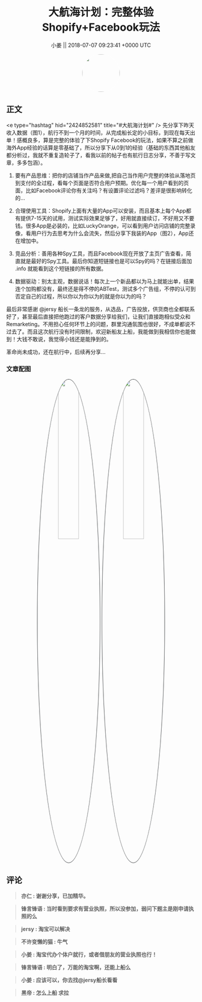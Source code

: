 <h1 align="center">大航海计划：完整体验Shopify&#43;Facebook玩法</h1>




<p align="center">
    <a>小姜 || 2018-07-07 09:23:41 &#43;0000 UTC</a>
</p>

<div align="center">
    <img src="https://images.zsxq.com/FkOp8a7Bax2YUEGnoWGRr-4R9zg9?e=1590940799&amp;token=kIxbL07-8jAj8w1n4s9zv64FuZZNEATmlU_Vm6zD:LjmTBMg2soCynVeFL4gwnkqWwk4=" width="100" height="100" style="border:1px solid;border-radius:50%; color:#ffffff"/>
</div>




## 正文

<div>
&lt;e type=&#34;hashtag&#34; hid=&#34;2424852581&#34; title=&#34;#大航海计划#&#34; /&gt;  
先分享下昨天收入数据（图1），航行不到一个月的时间，从完成船长定的小目标，到现在每天出单！感概良多，算是完整的体验了下Shopify Facebook的玩法，如果不算之前做海外App经验的话算是零基础了，所以分享下从0到1的经验（基础的东西其他船友都分析过，我就不重复造轮子了，看我以前的帖子也有航行日志分享，不善于写文章，多多包涵）。

1. 要有产品思维：把你的店铺当作产品来做,把自己当作用户完整的体验从落地页到支付的全过程，看每个页面是否符合用户预期。优化每一个用户看到的页面，比如Facebook评论你有关注吗？有设置评论过滤吗？差评是很影响转化的...

2. 合理使用工具：Shopify上面有大量的App可以安装，而且基本上每个App都有提供7-15天的试用，测试实际效果足够了，好用就直接续订，不好用又不要钱。很多App是必装的，比如LuckyOrange，可以看到用户访问店铺的完整录像，看用户行为去思考为什么会流失，然后分享下我装的App（图2），App还在增加中。

3. 竞品分析：善用各种Spy工具，而且Facebook现在开放了主页广告查看，简直就是最好的Spy工具。最后你知道短链接也是可以Spy的吗？在链接后面加 .info 就能看到这个短链接的所有数据。

4. 数据驱动：别太主观，数据说话！每次上一个新品都以为马上就能出单，结果连个加购都没有，最终还是得不停的ABTest，测试多个广告组，不停的认可到否定自己的过程，所以你以为你以为的就是你以为的吗？

最后非常感谢 @jersy 船长一条龙的服务，从选品，广告投放，供货商也全都联系好了，甚至最后直接把他跑过的客户数据分享给我们，让我们直接跑相似受众和Remarketing。不用担心任何环节上的问题，群里沟通氛围也很好，不成单都说不过去了。而且这次航行没有时间限制，欢迎新船友上船，我能做到我相信你也能做到！大钱不敢说，我觉得小钱还是能挣到的。

革命尚未成功，还在航行中，后续再分享...
</div>

### 文章配图

<div class="image" align="center">

<img src="https://images.zsxq.com/FonbHQB9jkg6c0zFS2hHutL7fS3N?e=1590940799&amp;token=kIxbL07-8jAj8w1n4s9zv64FuZZNEATmlU_Vm6zD:T8L8G0VIQHpwQGkXJrwUiMY0uzs=" width="33%" height="33%" style="border:1px solid;border-radius:50%; color:#3c3f41"/>

<img src="https://images.zsxq.com/FjAh7Jho8rLsutIwIv8732LgdaRK?e=1590940799&amp;token=kIxbL07-8jAj8w1n4s9zv64FuZZNEATmlU_Vm6zD:dQNWkLjsFaCea7C6HQcvBcT1Zho=" width="33%" height="33%" style="border:1px solid;border-radius:50%; color:#3c3f41"/>

</div>


## 评论

<div align="left">
<div>

<blockquote >
<span> <strong>亦仁 : 谢谢分享，已加精华。 </strong></span>
</blockquote>

<blockquote >
<span> <strong>锋言锋语 : 当时看到要求有营业执照，所以没参加，弱问下题主是刚申请执照的么 </strong></span>
</blockquote>

<blockquote >
<span> <strong>jersy : 淘宝可以解决 </strong></span>
</blockquote>

<blockquote >
<span> <strong>不许变懒的猫 : 牛气 </strong></span>
</blockquote>

<blockquote >
<span> <strong>小姜 : 淘宝代办个体户就行，或者借朋友的营业执照也行！ </strong></span>
</blockquote>

<blockquote >
<span> <strong>锋言锋语 : 明白了，万能的淘宝啊，还能上船么 </strong></span>
</blockquote>

<blockquote >
<span> <strong>小姜 : 应该可以，你去找@jersy船长看看 </strong></span>
</blockquote>

<blockquote >
<span> <strong>黑帝 : 怎么上船 求拉 </strong></span>
</blockquote>

</div>
</div>